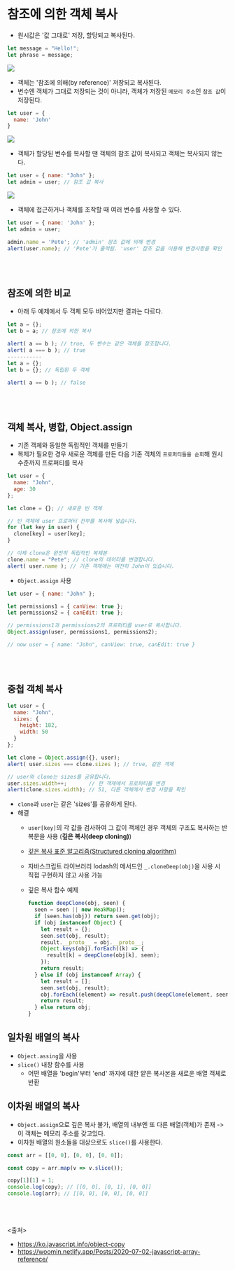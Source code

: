# 참조에 의한 객체 복사

- 원시값은 '값 그대로' 저장, 할당되고 복사된다.

```js
let message = "Hello!";
let phrase = message;
```

<img src="02_JavaScript/img/copy1.JPG" />

<br>

- 객체는 '참조에 의해(by reference)' 저장되고 복사된다.
- 변수엔 객체가 그대로 저장되는 것이 아니라, 객체가 저장된 `메모리 주소`인 `참조 값`이 저장된다.

```js
let user = {
  name: 'John'
}
```

<img src="02_JavaScript/img/copy2.JPG" />

- 객체가 할당된 변수를 복사할 땐 객체의 참조 값이 복사되고 객체는 복사되지 않는다.

```js
let user = { name: "John" };
let admin = user; // 참조 값 복사
```

<img src="02_JavaScript/img/copy3.JPG" />

- 객체에 접근하거나 객체를 조작할 때 여러 변수를 사용할 수 있다.

```js
let user = { name: 'John' };
let admin = user;

admin.name = 'Pete'; // 'admin' 참조 값에 의해 변경
alert(user.name); // 'Pete'가 출력됨. 'user' 참조 값을 이용해 변경사항을 확인
```

<br><br>

## 참조에 의한 비교

- 아래 두 예제에서 두 객체 모두 비어있지만 결과는 다르다.

```js
let a = {};
let b = a; // 참조에 의한 복사

alert( a == b ); // true, 두 변수는 같은 객체를 참조합니다.
alert( a === b ); // true
-----------
let a = {};
let b = {}; // 독립된 두 객체

alert( a == b ); // false
```

<br><br>

## 객체 복사, 병합, Object.assign

- 기존 객체와 동일한 독립적인 객체를 만들기
- 복제가 필요한 경우 새로운 객체를 만든 다음 기존 객체의 `프로퍼티들을 순회`해 원시 수준까지 프로퍼티를 복사

```js
let user = {
  name: "John",
  age: 30
};

let clone = {}; // 새로운 빈 객체

// 빈 객체에 user 프로퍼티 전부를 복사해 넣습니다.
for (let key in user) {
  clone[key] = user[key];
}

// 이제 clone은 완전히 독립적인 복제본
clone.name = "Pete"; // clone의 데이터를 변경합니다.
alert( user.name ); // 기존 객체에는 여전히 John이 있습니다.
```

- `Object.assign` 사용

```js
let user = { name: "John" };

let permissions1 = { canView: true };
let permissions2 = { canEdit: true };

// permissions1과 permissions2의 프로퍼티를 user로 복사합니다.
Object.assign(user, permissions1, permissions2);

// now user = { name: "John", canView: true, canEdit: true }
```

<br><br>

## 중첩 객체 복사

```js
let user = {
  name: "John",
  sizes: {
    height: 182,
    width: 50
  }
};

let clone = Object.assign({}, user);
alert( user.sizes === clone.sizes ); // true, 같은 객체

// user와 clone는 sizes를 공유합니다.
user.sizes.width++;       // 한 객체에서 프로퍼티를 변경
alert(clone.sizes.width); // 51, 다른 객체에서 변경 사항을 확인
```

- `clone`과 `user`는 같은 'sizes'를 공유하게 된다.
- 해결
  - `user[key]`의 각 값을 검사하여 그 값이 객체인 경우 객체의 구조도 복사하는 반복문을 사용 (**깊은 복사(deep cloning)**)
  - [깊은 복사 표준 알고리즘(Structured cloning algorithm)](https://html.spec.whatwg.org/multipage/structured-data.html#safe-passing-of-structured-data)
  - 자바스크립트 라이브러리 lodash의 메서드인 `_.cloneDeep(obj)`을 사용 시 직접 구현하지 않고 사용 가능
  - 깊은 복사 함수 예제

    ```js
    function deepClone(obj, seen) {
      seen = seen || new WeakMap();
      if (seen.has(obj)) return seen.get(obj);
      if (obj instanceof Object) {
        let result = {};
        seen.set(obj, result);
        result.__proto__ = obj.__proto__;
        Object.keys(obj).forEach((k) => {
          result[k] = deepClone(obj[k], seen);
        });
        return result;
      } else if (obj instanceof Array) {
        let result = [];
        seen.set(obj, result);
        obj.forEach((element) => result.push(deepClone(element, seen)));
        return result;
      } else return obj;
    }
    ```

## 일차원 배열의 복사

- `Object.assing`을 사용
- `slice()` 내장 함수를 사용
  - 어떤 배열을 'begin'부터 'end' 까지에 대한 얕은 복사본을 새로운 배열 객체로 반환

## 이차원 배열의 복사

- `Object.assign`으로 깊은 복사 불가, 배열의 내부엔 또 다른 배열(객체)가 존재 -> 이 객체는 메모리 주소를 갖고있다.
- 이차원 배열의 원소들을 대상으로도 `slice()`를 사용한다.

```js
const arr = [[0, 0], [0, 0], [0, 0]];

const copy = arr.map(v => v.slice());

copy[1][1] = 1;
console.log(copy); // [[0, 0], [0, 1], [0, 0]]
console.log(arr); // [[0, 0], [0, 0], [0, 0]]
```

<br><br><br>
<출처>

- <https://ko.javascript.info/object-copy>
- <https://woomin.netlify.app/Posts/2020-07-02-javascript-array-reference/>
